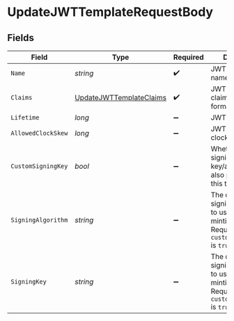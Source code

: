 # UpdateJWTTemplateRequestBody


## Fields

| Field                                                                                                | Type                                                                                                 | Required                                                                                             | Description                                                                                          |
| ---------------------------------------------------------------------------------------------------- | ---------------------------------------------------------------------------------------------------- | ---------------------------------------------------------------------------------------------------- | ---------------------------------------------------------------------------------------------------- |
| `Name`                                                                                               | *string*                                                                                             | :heavy_check_mark:                                                                                   | JWT template name                                                                                    |
| `Claims`                                                                                             | [UpdateJWTTemplateClaims](../../Models/Operations/UpdateJWTTemplateClaims.md)                        | :heavy_check_mark:                                                                                   | JWT template claims in JSON format                                                                   |
| `Lifetime`                                                                                           | *long*                                                                                               | :heavy_minus_sign:                                                                                   | JWT token lifetime                                                                                   |
| `AllowedClockSkew`                                                                                   | *long*                                                                                               | :heavy_minus_sign:                                                                                   | JWT token allowed clock skew                                                                         |
| `CustomSigningKey`                                                                                   | *bool*                                                                                               | :heavy_minus_sign:                                                                                   | Whether a custom signing key/algorithm is also provided for this template                            |
| `SigningAlgorithm`                                                                                   | *string*                                                                                             | :heavy_minus_sign:                                                                                   | The custom signing algorithm to use when minting JWTs. Required if `custom_signing_key` is `true`.   |
| `SigningKey`                                                                                         | *string*                                                                                             | :heavy_minus_sign:                                                                                   | The custom signing private key to use when minting JWTs. Required if `custom_signing_key` is `true`. |